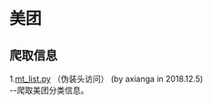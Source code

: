 # 美团
爬取信息
----------------------------------------------------

1.[mt_list.py](https://github.com/axianga/python/blob/master/mt/mt_list.py)                  （伪装头访问）
(by axianga in 2018.12.5)   
      --爬取美团分类信息。
